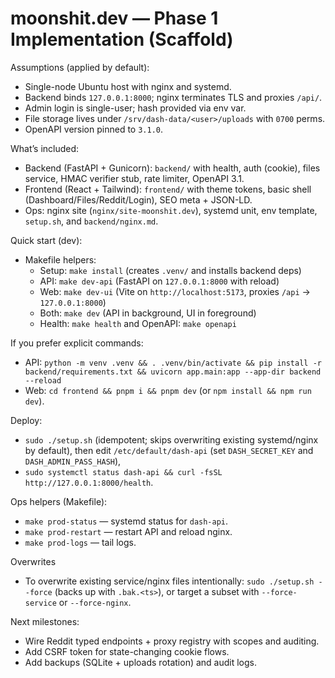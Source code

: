 # moonshit.dev — Phase 1 Implementation (Scaffold)

Assumptions (applied by default):
- Single-node Ubuntu host with nginx and systemd.
- Backend binds `127.0.0.1:8000`; nginx terminates TLS and proxies `/api/`.
- Admin login is single-user; hash provided via env var.
- File storage lives under `/srv/dash-data/<user>/uploads` with `0700` perms.
- OpenAPI version pinned to `3.1.0`.

What’s included:
- Backend (FastAPI + Gunicorn): `backend/` with health, auth (cookie), files service, HMAC verifier stub, rate limiter, OpenAPI 3.1.
- Frontend (React + Tailwind): `frontend/` with theme tokens, basic shell (Dashboard/Files/Reddit/Login), SEO meta + JSON-LD.
- Ops: nginx site (`nginx/site-moonshit.dev`), systemd unit, env template, `setup.sh`, and `backend/nginx.md`.

Quick start (dev):
- Makefile helpers:
  - Setup: `make install` (creates `.venv/` and installs backend deps)
  - API: `make dev-api` (FastAPI on `127.0.0.1:8000` with reload)
  - Web: `make dev-ui` (Vite on `http://localhost:5173`, proxies `/api` → `127.0.0.1:8000`)
  - Both: `make dev` (API in background, UI in foreground)
  - Health: `make health` and OpenAPI: `make openapi`

If you prefer explicit commands:
- API: `python -m venv .venv && . .venv/bin/activate && pip install -r backend/requirements.txt && uvicorn app.main:app --app-dir backend --reload`
- Web: `cd frontend && pnpm i && pnpm dev` (or `npm install && npm run dev`).

Deploy:
- `sudo ./setup.sh` (idempotent; skips overwriting existing systemd/nginx by default), then edit `/etc/default/dash-api` (set `DASH_SECRET_KEY` and `DASH_ADMIN_PASS_HASH`),
- `sudo systemctl status dash-api && curl -fsSL http://127.0.0.1:8000/health`.

Ops helpers (Makefile):
- `make prod-status` — systemd status for `dash-api`.
- `make prod-restart` — restart API and reload nginx.
- `make prod-logs` — tail logs.

Overwrites
- To overwrite existing service/nginx files intentionally: `sudo ./setup.sh --force` (backs up with `.bak.<ts>`), or target a subset with `--force-service` or `--force-nginx`.

Next milestones:
- Wire Reddit typed endpoints + proxy registry with scopes and auditing.
- Add CSRF token for state-changing cookie flows.
- Add backups (SQLite + uploads rotation) and audit logs.
